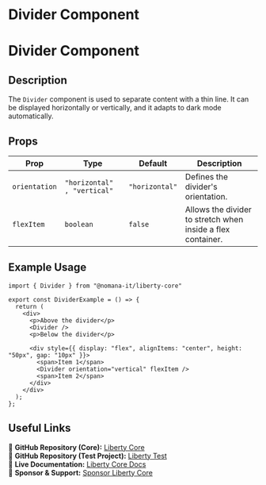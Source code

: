 # Divider Component

# Divider Component

## Description
The `Divider` component is used to separate content with a thin line. It can be displayed horizontally or vertically, and it adapts to dark mode automatically.

## Props
| Prop         | Type                    | Default       | Description                                      |
|-------------|------------------------|--------------|--------------------------------------------------|
| `orientation`  | `"horizontal" , "vertical"` | `"horizontal"` | Defines the divider's orientation. |
| `flexItem` | `boolean` | `false` | Allows the divider to stretch when inside a flex container. |

## Example Usage
```tsx
import { Divider } from "@nomana-it/liberty-core"

export const DividerExample = () => {
  return (
    <div>
      <p>Above the divider</p>
      <Divider />
      <p>Below the divider</p>

      <div style={{ display: "flex", alignItems: "center", height: "50px", gap: "10px" }}>
        <span>Item 1</span>
        <Divider orientation="vertical" flexItem />
        <span>Item 2</span>
      </div>
    </div>
  );
};
```

## Useful Links
🔗 **GitHub Repository (Core):** [Liberty Core](https://github.com/fblettner/liberty-core/)  
🔗 **GitHub Repository (Test Project):** [Liberty Test](https://github.com/fblettner/liberty-test/)  
📖 **Live Documentation:** [Liberty Core Docs](https://docs.nomana-it.fr/liberty-core/)  
💖 **Sponsor & Support:** [Sponsor Liberty Core](https://github.com/sponsors/fblettner)  